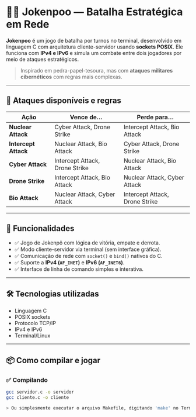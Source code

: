 # 🧠💥 Jokenpoo — Batalha Estratégica em Rede

**Jokenpoo** é um jogo de batalha por turnos no terminal, desenvolvido em linguagem C com arquitetura cliente-servidor usando **sockets POSIX**. Ele funciona com **IPv4 e IPv6** e simula um combate entre dois jogadores por meio de ataques estratégicos.

> Inspirado em pedra-papel-tesoura, mas com **ataques militares cibernéticos** com regras mais complexas.

---

## 🧨 Ataques disponíveis e regras

| Ação             | Vence de…                             | Perde para…                            |
|------------------|----------------------------------------|----------------------------------------|
| **Nuclear Attack** | Cyber Attack, Drone Strike             | Intercept Attack, Bio Attack           |
| **Intercept Attack** | Nuclear Attack, Bio Attack              | Cyber Attack, Drone Strike             |
| **Cyber Attack** | Intercept Attack, Drone Strike         | Nuclear Attack, Bio Attack             |
| **Drone Strike** | Intercept Attack, Bio Attack           | Nuclear Attack, Cyber Attack           |
| **Bio Attack**   | Nuclear Attack, Cyber Attack           | Intercept Attack, Drone Strike         |

---

## 🚀 Funcionalidades

- ✅ Jogo de Jokenpô com lógica de vitória, empate e derrota.
- ✅ Modo cliente-servidor via terminal (sem interface gráfica).
- ✅ Comunicação de rede com `socket()` e `bind()` nativos do C.
- ✅ Suporte a **IPv4 (`AF_INET`)** e **IPv6 (`AF_INET6`)**.
- ✅ Interface de linha de comando simples e interativa.

---

## 🛠️ Tecnologias utilizadas

- Linguagem C
- POSIX sockets
- Protocolo TCP/IP
- IPv4 e IPv6
- Terminal/Linux

---

## 📦 Como compilar e jogar

### ✅ Compilando

```bash
gcc servidor.c -o servidor
gcc cliente.c -o cliente

> Ou simplesmente executar o arquivo Makefile, digitando 'make' no Terminal.
